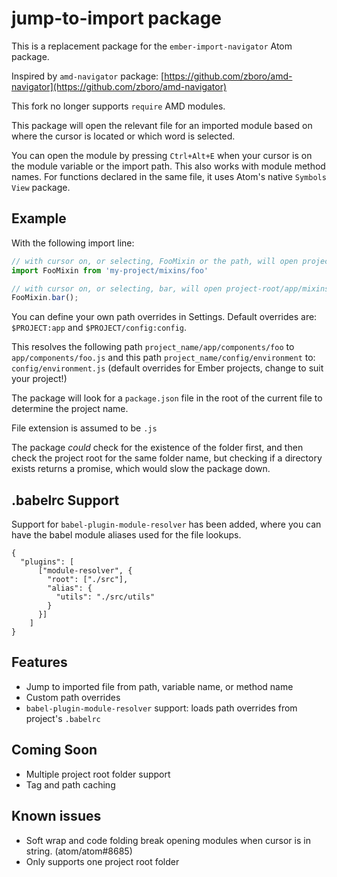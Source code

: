 # jump-to-import package

This is a replacement package for the `ember-import-navigator` Atom package.

Inspired by `amd-navigator` package: [https://github.com/zboro/amd-navigator](https://github.com/zboro/amd-navigator)

This fork no longer supports `require` AMD modules.

This package will open the relevant file for an imported module based on where the cursor is located or which word is selected.

You can open the module by pressing `Ctrl+Alt+E` when your cursor is on the module variable or the import path. This also works with module method names. For functions declared in the same file, it uses Atom's native `Symbols View` package.

## Example
With the following import line:

```javascript
// with cursor on, or selecting, FooMixin or the path, will open project-root/app/mixins/foo.js
import FooMixin from 'my-project/mixins/foo'

// with cursor on, or selecting, bar, will open project-root/app/mixins/foo.js and jump to the bar() method
FooMixin.bar();
```

You can define your own path overrides in Settings. Default overrides are:
`$PROJECT:app` and `$PROJECT/config:config`.

This resolves the following path `project_name/app/components/foo` to `app/components/foo.js` and this path `project_name/config/environment` to: `config/environment.js` (default overrides for Ember projects, change to suit your project!)

The package will look for a `package.json` file in the root of the current file to determine the project name.

File extension is assumed to be `.js`

The package _could_ check for the existence of the folder first, and then check the project root for the same folder name, but checking if a directory exists returns a promise, which would slow the package down.

## .babelrc Support

Support for `babel-plugin-module-resolver` has been added, where you can have the babel module aliases used for the file lookups.

```
{
  "plugins": [
      ["module-resolver", {
        "root": ["./src"],
        "alias": {
          "utils": "./src/utils"
        }
      }]
    ]
}
```

## Features
- Jump to imported file from path, variable name, or method name
- Custom path overrides
- `babel-plugin-module-resolver` support: loads path overrides from project's `.babelrc`

## Coming Soon
- Multiple project root folder support
- Tag and path caching

## Known issues
- Soft wrap and code folding break opening modules when cursor is in string. (atom/atom#8685)
- Only supports one project root folder
